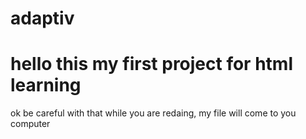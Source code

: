 # adaptiv
# hello this my first project for html learning
ok be careful with that
while you are redaing, my file will come to you computer

